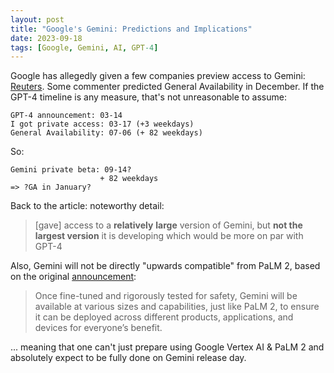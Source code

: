 ```yaml
---
layout: post
title: "Google's Gemini: Predictions and Implications"
date: 2023-09-18
tags: [Google, Gemini, AI, GPT-4]
---
```


Google has allegedly given a few companies preview access to Gemini: [Reuters](https://www.reuters.com/technology/google-nears-release-ai-software-gemini-information-2023-09-15/). Some commenter predicted General Availability in December. If the GPT-4 timeline is any measure, that's not unreasonable to assume:

```
GPT-4 announcement: 03-14
I got private access: 03-17 (+3 weekdays)
General Availability: 07-06 (+ 82 weekdays)
```

So:

```
Gemini private beta: 09-14?
                    + 82 weekdays
=> ?GA in January?
```

Back to the article: noteworthy detail:

> [gave] access to a **relatively** **large** version of Gemini, but **not the largest version** it is developing which would be more on par with GPT-4

Also, Gemini will not be directly "upwards compatible" from PaLM 2, based on the original [announcement](https://blog.google/technology/ai/google-palm-2-ai-large-language-model/):

> Once fine-tuned and rigorously tested for safety, Gemini will be available at various sizes and capabilities, just like PaLM 2, to ensure it can be deployed across different products, applications, and devices for everyone’s benefit.

... meaning that one can't just prepare using Google Vertex AI & PaLM 2 and absolutely expect to be fully done on Gemini release day.
